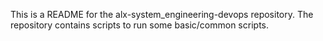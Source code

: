 This is a README for the alx-system_engineering-devops repository. The repository contains scripts to run some basic/common scripts.
